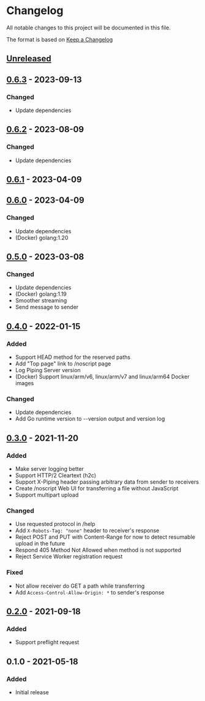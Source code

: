 # Changelog
All notable changes to this project will be documented in this file.

The format is based on [Keep a Changelog](http://keepachangelog.com/en/1.0.0/)

## [Unreleased]

## [0.6.3] - 2023-09-13
### Changed
* Update dependencies

## [0.6.2] - 2023-08-09
### Changed
* Update dependencies

## [0.6.1] - 2023-04-09

## [0.6.0] - 2023-04-09
### Changed
* Update dependencies
* (Docker) golang:1.20

## [0.5.0] - 2023-03-08
### Changed
* Update dependencies
* (Docker) golang:1.19
* Smoother streaming
* Send message to sender

## [0.4.0] - 2022-01-15
### Added
* Support HEAD method for the reserved paths
* Add "Top page" link to /noscript page
* Log Piping Server version
* (Docker) Support linux/arm/v6, linux/arm/v7 and linux/arm64 Docker images

### Changed
* Update dependencies
* Add Go runtime version to --version output and version log

## [0.3.0] - 2021-11-20
### Added
* Make server logging better
* Support HTTP/2 Cleartext (h2c)
* Support X-Piping header passing arbitrary data from sender to receivers
* Create /noscript Web UI for transferring a file without JavaScript
* Support multipart upload

### Changed
* Use requested protocol in /help
* Add `X-Robots-Tag: "none"` header to receiver's response
* Reject POST and PUT with Content-Range for now to detect resumable upload in the future
* Respond 405 Method Not Allowed when method is not supported
* Reject Service Worker registration request

### Fixed
* Not allow receiver do GET a path while transferring
* Add `Access-Control-Allow-Origin: *` to sender's response

## [0.2.0] - 2021-09-18
### Added
* Support preflight request

## 0.1.0 - 2021-05-18
### Added
* Initial release

[Unreleased]: https://github.com/nwtgck/go-piping-server/compare/v0.6.3...HEAD
[0.6.3]: https://github.com/nwtgck/go-piping-server/compare/v0.6.2...v0.6.3
[0.6.2]: https://github.com/nwtgck/go-piping-server/compare/v0.6.1...v0.6.2
[0.6.1]: https://github.com/nwtgck/go-piping-server/compare/v0.6.0...v0.6.1
[0.6.0]: https://github.com/nwtgck/go-piping-server/compare/v0.5.0...v0.6.0
[0.5.0]: https://github.com/nwtgck/go-piping-server/compare/v0.4.0...v0.5.0
[0.4.0]: https://github.com/nwtgck/go-piping-server/compare/v0.3.0...v0.4.0
[0.3.0]: https://github.com/nwtgck/go-piping-server/compare/v0.2.0...v0.3.0
[0.2.0]: https://github.com/nwtgck/go-piping-server/compare/v0.1.0...v0.2.0
